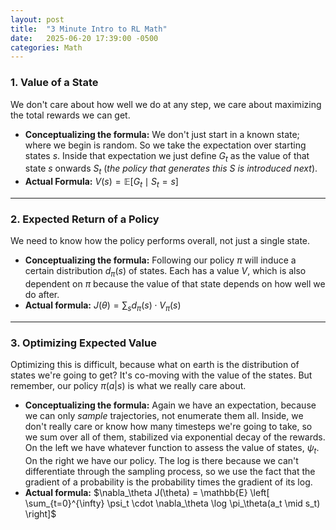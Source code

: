 ```yaml
---
layout: post
title:  "3 Minute Intro to RL Math"
date:   2025-06-20 17:39:00 -0500
categories: Math
---
```


### 1. Value of a State
We don't care about how well we do at any step, we care about maximizing the total rewards we can get.
- **Conceptualizing the formula:** We don't just start in a known state; where we begin is random.  So we take the expectation over starting states $s$.  Inside that expectation we just define $G_t$ as the value of that state $s$ onwards $S_t$ (*the policy that generates this $S$ is introduced next*).
- **Actual Formula:** $V(s) = \mathbb{E}[G_t \mid S_t = s]$

---

### 2. Expected Return of a Policy
We need to know how the policy performs overall, not just a single state.
- **Conceptualizing the formula:** Following our policy $\pi$ will induce a certain distribution $d_{\pi}(s)$ of states.  Each has a value $V$, which is also dependent on $\pi$ because the value of that state depends on how well we do after.
- **Actual formula:** $J(\theta) = \sum_s d_{\pi}(s) \cdot V_{\pi}(s)$

---

### 3. Optimizing Expected Value
Optimizing this is difficult, because what on earth is the distribution of states we're going to get?  It's co-moving with the value of the states.  But remember, our policy $\pi(a|s)$ is what we really care about.
- **Conceptualizing the formula:** Again we have an expectation, because we can only *sample* trajectories, not enumerate them all.  Inside, we don't really care or know how many timesteps we're going to take, so we sum over all of them, stabilized via exponential decay of the rewards.  On the left we have whatever function to assess the value of states, $\psi_t$.  On the right we have our policy.  The log is there because we can't differentiate through the sampling process, so we use the fact that the gradient of a probability is the probability times the gradient of its log.
- **Actual formula:** $\nabla_\theta J(\theta) = \mathbb{E} \left[ \sum_{t=0}^{\infty} \psi_t \cdot \nabla_\theta \log \pi_\theta(a_t \mid s_t) \right]$
